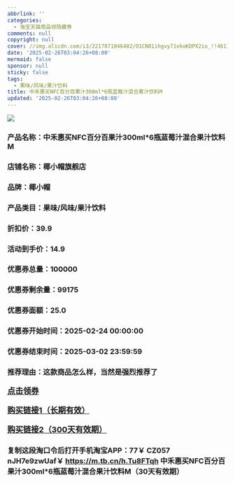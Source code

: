 ```yaml
---
abbrlink: ''
categories:
  - 淘宝天猫商品领隐藏券
comments: null
copyright: null
cover: //img.alicdn.com/i3/2217871046482/O1CN01ihgvy71xkoKDPX2iu_!!4611686018427385682-0-item_pic.jpg
date: '2025-02-26T03:04:26+08:00'
mermaid: false
sponsor: null
sticky: false
tags:
  - 果味/风味/果汁饮料
title: 中禾惠买NFC百分百果汁300ml*6瓶蓝莓汁混合果汁饮料M
updated: '2025-02-26T03:04:26+08:00'
--- 
```


![](//img.alicdn.com/i3/2217871046482/O1CN01ihgvy71xkoKDPX2iu_!!4611686018427385682-0-item_pic.jpg)

### 产品名称：中禾惠买NFC百分百果汁300ml*6瓶蓝莓汁混合果汁饮料M
### 店铺名称：椰小帽旗舰店
### 品牌：椰小帽
### 产品类目：果味/风味/果汁饮料
### 折扣价：39.9
### 活动到手价：14.9
### 优惠券总量：100000
### 优惠券剩余量：99175
### 优惠券面额：25.0
### 优惠券开始时间：2025-02-24 00:00:00	
### 优惠券结束时间：2025-03-02 23:59:59	
### 推荐理由：这款商品怎么样，当然是强烈推荐了

<p style="font-size: 18px; font-weight: bold;">
  <a href="https://uland.taobao.com/coupon/edetail?e=5W3KxAPlMyOlhHvvyUNXZfh8CuWt5YH5OVuOuRD5gLJMmdsrkidbOWBzzpT26idJoMz0PrionK5mYZTlN9zXpPIeasw%2BZHJgwobEwfeeRVlhJB2AoKnKJfHmBDFVpuFLRSHvQe2jOLZ9pbNCYX0I%2BPP%2BWUTgK%2F%2B0I%2BtaUgbudUxA%2B536asYsLWVfKa%2BhVnNDxsJ%2FZ%2BLlbTlvfuOpCbKvKJjB6TX2HR3QQ5WKStDdyeTLAJho1Tgm24y1rRo98IyIzxHHRjXbSzC3GXpSbfs48gjeV8SLmADuhufe9tO1f4BIrMhJOfl%2BKzwHBUcF%2BbGCcKyGdLFfF%2BOyHVvYwF84GiUzVkkdwsIm&traceId=0b515d4517407227641888116d126c&union_lens=lensId%3AOPT%401740722770%4021508ab6_0de1_1954b2992c9_1e42%4001%40eyJmbG9vcklkIjo3MzM1NH0ie" target="_blank">点击领券</a>
</p>
<p style="font-size: 18px; font-weight: bold;">
  <a href="https://s.click.taobao.com/t?e=m%3D2%26s%3Dobzljg7ysx9w4vFB6t2Z2ueEDrYVVa64K7Vc7tFgwiHjf2vlNIV67uW8xal2bDKcwg1qdhPjl1T3ID%2FV1RqsF4wnCJeELi4I%2FIEn%2BS1IjHAB0ghlTd7WlZVm%2FOAUUFw71qrpxiwMoCNxc1AtbZGVS2z%2BU9xOnCw0zt2bpmMkdmHNEPXytV9ALoS4zvCRUrquXhwHHUXYfmIJtvVrVaF0O3pHud38g%2B13YEiuhrzHA5hrSRb%2BaEnMCrJCKiEwoZxX%2F7nxG%2FB2gSWPgysBSxHfUOXVLEPDWL24%2FufIeaShmLvWGPPZ03CRxG43GAb0dzGp%2Blk9cOrgmtjGDmntuH4VtA%3D%3D" target="_blank">购买链接1（长期有效）</a>
</p>
<p style="font-size: 18px; font-weight: bold;">
  <a href="https://s.click.taobao.com/wsSIRYs" target="_blank">购买链接2（300天有效期）</a>
</p>

### 复制这段淘口令后打开手机淘宝APP：77￥ CZ057 nJH7e9zwUaf￥ https://m.tb.cn/h.Tu8FTqh  中禾惠买NFC百分百果汁300ml*6瓶蓝莓汁混合果汁饮料M（30天有效期）
